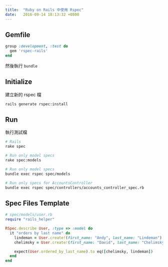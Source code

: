 ```yaml
---
title:  "Ruby on Rails 中使用 Rspec"
date:   2016-09-14 18:13:32 +0800
---
```


## Gemfile

```ruby
group :development, :test do
  gem 'rspec-rails'
end
```

然後執行 `bundle`

## Initialize

建立新的 rspec 檔

```sh
rails generate rspec:install
```

<!--excerpt-->

## Run

執行測試檔

```sh
# Rails
rake spec

# Run only model specs
rake spec:models

# Run only model specs
bundle exec rspec spec/models

# Run only specs for AccountsController
bundle exec rspec spec/controllers/accounts_controller_spec.rb
```

## Spec Files Template

```ruby
# spec/models/user.rb
require "rails_helper"

RSpec.describe User, :type => :model do
  it "orders by last name" do
    lindeman = User.create!(first_name: "Andy", last_name: "Lindeman")
    chelimsky = User.create!(first_name: "David", last_name: "Chelimsky")

    expect(User.ordered_by_last_name).to eq([chelimsky, lindeman])
  end
end
```
